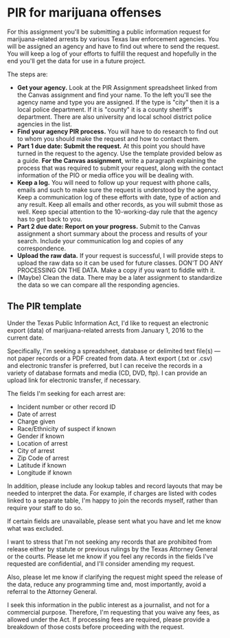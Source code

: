 # PIR for marijuana offenses

For this assignment you'll be submitting a public information request for marijuana-related arrests by various Texas law enforcement agencies. You will be assigned an agency and have to find out where to send the request. You will keep a log of your efforts to fulfill the request and hopefully in the end you'll get the data for use in a future project.

The steps are:

- **Get your agency.** Look at the PIR Assignment spreadsheet linked from the Canvas assignment and find your name. To the left you'll see the agency name and type you are assigned. If the type is "city" then it is a local police department. If it is "county" it is a county sheriff's department. There are also university and local school district police agencies in the list.
- **Find your agency PIR process.** You will have to do research to find out to whom you should make the request and how to contact them.
- **Part 1 due date: Submit the request.** At this point you should have turned in the request to the agency. Use the template provided below as a guide. **For the Canvas assignment**, write a paragraph explaining the process that was required to submit your request, along with the contact information of the PIO or media office you will be dealing with.
- **Keep a log.** You will need to follow up your request with phone calls, emails and such to make sure the request is understood by the agency. Keep a communication log of these efforts with date, type of action and any result. Keep all emails and other records, as you will submit those as well. Keep special attention to the 10-working-day rule that the agency has to get back to you.
- **Part 2 due date: Report on your progress.** Submit to the Canvas assignment a short summary about the process and results of your search. Include your communication log and copies of any correspondence.
- **Upload the raw data.** If your request is successful, I will provide steps to upload the raw data so it can be used for future classes. DON'T DO ANY PROCESSING ON THE DATA. Make a copy if you want to fiddle with it.
- (Maybe) Clean the data. There may be a later assignment to standardize the data so we can compare all the responding agencies.

## The PIR template

Under the Texas Public Information Act, I'd like to request an electronic export (data) of marijuana-related arrests from January 1, 2016 to the current date.

Specifically, I'm seeking a spreadsheet, database or delimited text file(s) — not paper records or a PDF created from data. A text export (.txt or .csv) and electronic transfer is preferred, but I can receive the records in a variety of database formats and media (CD, DVD, ftp). I can provide an upload link for electronic transfer, if necessary.

The fields I'm seeking for each arrest are:

- Incident number or other record ID
- Date of arrest
- Charge given
- Race/Ethnicity of suspect if known
- Gender if known
- Location of arrest
- City of arrest
- Zip Code of arrest
- Latitude if known
- Longitude if known

In addition, please include any lookup tables and record layouts that may be needed to interpret the data. For example, if charges are listed with codes linked to a separate table, I'm happy to join the records myself, rather than require your staff to do so.

If certain fields are unavailable, please sent what you have and let me know what was excluded.

I want to stress that I'm not seeking any records that are prohibited from release either by statute or previous rulings by the Texas Attorney General or the courts. Please let me know if you feel any records in the fields I've requested are confidential, and I'll consider amending my request.

Also, please let me know if clarifying the request might speed the release of the data, reduce any programming time and, most importantly, avoid a referral to the Attorney General.

I seek this information in the public interest as a journalist, and not for a commercial purpose. Therefore, I'm requesting that you waive any fees, as allowed under the Act. If processing fees are required, please provide a breakdown of those costs before proceeding with the request.
